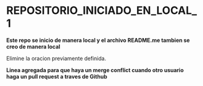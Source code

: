 # REPOSITORIO_INICIADO_EN_LOCAL_1

**Este repo se inicio de manera local y el archivo README.me tambien se creo de manera local**

Elimine la oracion previamente definida.

**Linea agregada para que haya un merge conflict cuando otro usuario haga un pull request a traves de Github**